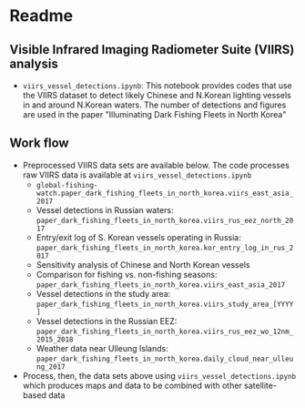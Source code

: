 # Readme                                                                                                                                                                                                                           
                                                                                                                                                                                                                                   
## Visible Infrared Imaging Radiometer Suite (VIIRS) analysis                                                                                                                                                                                            
* `viirs_vessel_detections.ipynb`: This notebook provides codes that use the VIIRS dataset to detect likely Chinese and N.Korean lighting vessels in and around N.Korean waters. The number of detections and figures are used in the paper "Illuminating Dark Fishing Fleets in North Korea"

## Work flow
* Preprocessed VIIRS data sets are available below. The code processes raw VIIRS data is available at `viirs_vessel_detections.ipynb`
    * `global-fishing-watch.paper_dark_fishing_fleets_in_north_korea.viirs_east_asia_2017`
    * Vessel detections in Russian waters: `paper_dark_fishing_fleets_in_north_korea.viirs_rus_eez_north_2017`
    * Entry/exit log of S. Korean vessels operating in Russia: `paper_dark_fishing_fleets_in_north_korea.kor_entry_log_in_rus_2017`
    * Sensitivity analysis of Chinese and North Korean vessels
    * Comparison for fishing vs. non-fishing seasons: `paper_dark_fishing_fleets_in_north_korea.viirs_east_asia_2017`
    * Vessel detections in the study area: `paper_dark_fishing_fleets_in_north_korea.viirs_study_area_[YYYY]`
    * Vessel detections in the Russian EEZ: `paper_dark_fishing_fleets_in_north_korea.viirs_rus_eez_wo_12nm_2015_2018`
    * Weather data near Ulleung Islands: `paper_dark_fishing_fleets_in_north_korea.daily_cloud_near_ulleung_2017` 
* Process, then, the data sets above using `viirs_vessel_detections.ipynb` which produces maps and data to be combined with other satellite-based data

